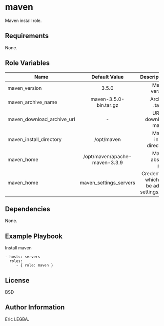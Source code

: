 maven
=========

Maven install role.

Requirements
------------

None.

Role Variables
--------------

| Name	        | Default Value	| Description|
| ------------- |:-------------:| ----------:|
|maven_version|3.5.0|Maven version|
|maven_archive_name|maven-3.5.0-bin.tar.gz|Archive .tar.gz |
|maven_download_archive_url|-| URL to download maven|
|maven_install_directory|/opt/maven|Maven install directory|
|maven_home|/opt/maven/apache-maven-3.3.9|Maven absolut path|
|maven_home|maven_settings_servers|Credentials which will be add to settings.xml|

Dependencies
------------

None.

Example Playbook
----------------

Install maven

    - hosts: servers
      roles:
         - { role: maven }

License
-------

BSD

Author Information
------------------

Eric LEGBA.